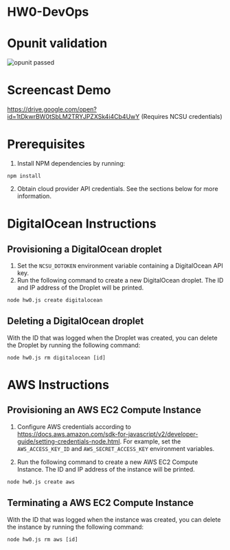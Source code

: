 # HW0-DevOps

# Opunit validation
![opunit passed](https://github.ncsu.edu/jwmanes2/HW0-DevOps/raw/master/jwmanes2_opunit.png)


# Screencast Demo
https://drive.google.com/open?id=1tDkwrBW0tSbLM2TRYJPZXSk4i4Cb4UwY (Requires NCSU credentials)


# Prerequisites
1. Install NPM dependencies by running:

```
npm install
```
2. Obtain cloud provider API credentials. See the sections below for more information.

# DigitalOcean Instructions

## Provisioning a DigitalOcean droplet
1. Set the `NCSU_DOTOKEN` environment variable containing a DigitalOcean API key.
2. Run the following command to create a new DigitalOcean droplet. The ID and IP address
of the Droplet will be printed.

```
node hw0.js create digitalocean
```

## Deleting a DigitalOcean droplet
With the ID that was logged when the Droplet was created, you can delete the Droplet by running the following command:

```
node hw0.js rm digitalocean [id]
```

# AWS Instructions
## Provisioning an AWS EC2 Compute Instance
1. Configure AWS credentials according to https://docs.aws.amazon.com/sdk-for-javascript/v2/developer-guide/setting-credentials-node.html. For example, set the `AWS_ACCESS_KEY_ID` and `AWS_SECRET_ACCESS_KEY` environment variables.

2. Run the following command to create a new AWS EC2 Compute Instance. The ID and IP address
of the instance will be printed.

```
node hw0.js create aws
```

## Terminating a AWS EC2 Compute Instance
With the ID that was logged when the instance was created, you can delete the instance by running the following command:

```
node hw0.js rm aws [id]
```


